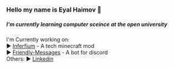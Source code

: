 <h3> Hello my name is Eyal Haimov 👋 </h3>
<h5>I'm currently learning computer sceince at the open university </h5>
I'm Currently working on: <br>
► <a href="https://github.com/blindka/inferium"> Inferfium</a> - A tech minecraft mod <br>
► <a href="https://github.com/blindka/Friendly-Messages"> Friendly-Messages</a> - A bot for discord
<br>
Others:
► <a href="https://www.linkedin.com/in/eyal-haimov-1720981b9/"> Linkedin</a> <br>
